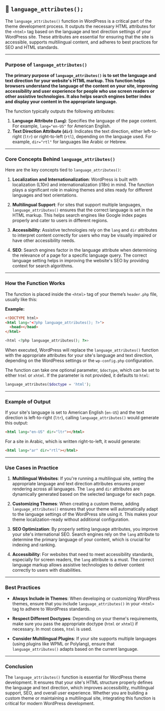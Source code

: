 ## 📌 `language_attributes();`

The `language_attributes()` function in WordPress is a critical part of the theme development process. It outputs the necessary HTML attributes for the `<html>` tag based on the language and text direction settings of your WordPress site. These attributes are essential for ensuring that the site is accessible, supports multilingual content, and adheres to best practices for SEO and HTML standards.

---

### **Purpose of `language_attributes()`**

**The primary purpose of `language_attributes()` is to set the language and text direction for your website's HTML markup. This function helps browsers understand the language of the content on your site, improving accessibility and user experience for people who use screen readers or other assistive technologies. It also helps search engines better index and display your content in the appropriate language.**

The function typically outputs the following attributes:

1. **Language Attribute (`lang`)**: Specifies the language of the page content. For example, `lang="en-US"` for American English.
2. **Text Direction Attribute (`dir`)**: Indicates the text direction, either left-to-right (`ltr`) or right-to-left (`rtl`), depending on the language used. For example, `dir="rtl"` for languages like Arabic or Hebrew.

---

### **Core Concepts Behind `language_attributes()`**

Here are the key concepts tied to `language_attributes()`:

1. **Localization and Internationalization**: WordPress is built with localization (L10n) and internationalization (i18n) in mind. The function plays a significant role in making themes and sites ready for different languages and text orientations.
2. **Multilingual Support**: For sites that support multiple languages, `language_attributes()` ensures that the correct language is set in the HTML markup. This helps search engines like Google index pages properly and cater to users in different regions.
3. **Accessibility**: Assistive technologies rely on the `lang` and `dir` attributes to interpret content correctly for users who may be visually impaired or have other accessibility needs.

4. **SEO**: Search engines factor in the language attribute when determining the relevance of a page for a specific language query. The correct language setting helps in improving the website's SEO by providing context for search algorithms.

---

### **How the Function Works**

The function is placed inside the `<html>` tag of your theme’s `header.php` file, usually like this:

**Example:**

```html
<!DOCTYPE html>
<html lang="<?php language_attributes(); ?>">
  <head></head>
</html>
```

```php
<html <?php language_attributes(); ?>>
```

When executed, WordPress will replace the `language_attributes()` function with the appropriate attributes for your site's language and text direction, depending on the WordPress settings or the `wp-config.php` configuration.

The function can take one optional parameter, `$doctype`, which can be set to either `html` or `xhtml`. If the parameter is not provided, it defaults to `html`:

```php
language_attributes($doctype = 'html');
```

---

### **Example of Output**

If your site's language is set to American English (`en-US`) and the text direction is left-to-right (`ltr`), calling `language_attributes()` would generate this output:

```html
<html lang="en-US" dir="ltr"></html>
```

For a site in Arabic, which is written right-to-left, it would generate:

```html
<html lang="ar" dir="rtl"></html>
```

---

### **Use Cases in Practice**

1. **Multilingual Websites**: If you're running a multilingual site, setting the appropriate language and text direction attributes ensures proper rendering across all languages. The `lang` and `dir` attributes are dynamically generated based on the selected language for each page.

2. **Customizing Themes**: When creating a custom theme, adding `language_attributes()` ensures that your theme will automatically adapt to the language settings of the WordPress site using it. This makes your theme localization-ready without additional configuration.

3. **SEO Optimization**: By properly setting language attributes, you improve your site's international SEO. Search engines rely on the `lang` attribute to determine the primary language of your content, which is crucial for indexing and ranking.

4. **Accessibility**: For websites that need to meet accessibility standards, especially for screen readers, the `lang` attribute is a must. The correct language markup allows assistive technologies to deliver content correctly to users with disabilities.

---

### **Best Practices**

- **Always Include in Themes**: When developing or customizing WordPress themes, ensure that you include `language_attributes()` in your `<html>` tag to adhere to WordPress standards.
- **Respect Different Doctypes**: Depending on your theme's requirements, make sure you pass the appropriate doctype (`html` or `xhtml`) if necessary. In most cases, `html` is used.

- **Consider Multilingual Plugins**: If your site supports multiple languages (using plugins like WPML or Polylang), ensure that `language_attributes()` adapts based on the current language.

---

### **Conclusion**

The `language_attributes()` function is essential for WordPress theme development. It ensures that your site's HTML structure properly defines the language and text direction, which improves accessibility, multilingual support, SEO, and overall user experience. Whether you are building a custom theme or maintaining a multilingual site, integrating this function is critical for modern WordPress development.
